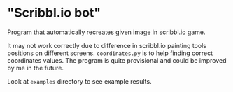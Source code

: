 # "Scribbl.io bot"
Program that automatically recreates given image in scribbl.io game.

It may not work correctly due to difference in scribbl.io painting tools positions on different screens. `coordinates.py` is to help finding correct coordinates values.
The program is quite provisional and could be improved by me in the future.

Look at `examples` directory to see example results.
